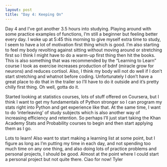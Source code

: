 ```yaml
---
layout: post
title: "Day 4: Keeping On"
---
```

Day 4 and I’ve got another 3.5 hours into studying. Playing around with some practice examples of functions, I’m still a beginner but feeling better every day. I woke up at 5:45 this morning to give myself extra time to study, I seem to have a lot of motivation first thing which is good. I’m also starting to feel my body revolting against sitting without moving around or stretching first so I think I might have to do a warm-up first thing then hit the books. This is also something that was recommended by the “Learning to Learn” course I took as exercise increases production of bdnf (miracle grow for neurons) and reduces cortisol. Also, I think my body will not do well if I don’t start stretching and whatnot before coding. Unfortunately I don’t have a great place to do that in the trailer so I’ll have to do it outside and it’s pretty chilly first thing. Oh well, gotta do it.

Started looking at statistics courses, lots of stuff offered on Coursera, but  I think I want to get my fundamentals of Python stronger so I can program my stats right into Python and get experience like that. At the same time, I want to do ‘interleaving’ of study subjects which is also another way of increasing efficiency and retention. So perhaps I’ll just start taking the Khan Academy Stats and Probability courses to begin and then start applying them as I go.

Lots to learn! Also want to start making a learning list at some point, but I figure as long as I’m putting my time in each day, and not spending too much time on any one thing, and also doing lots of practice problems and personal projects, I should be good. Almost at the point where I could start a personal project but not quite there.
Ciao for now!
Tyler 
